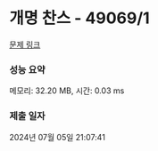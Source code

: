 # 개명 찬스 - 49069/1 

[문제 링크](https://level.goorm.io/exam/49069/%EC%B6%9C%EC%84%9D%EB%B6%80/quiz/1) 

### 성능 요약

메모리: 32.20 MB, 시간: 0.03 ms

### 제출 일자

2024년 07월 05일 21:07:41

